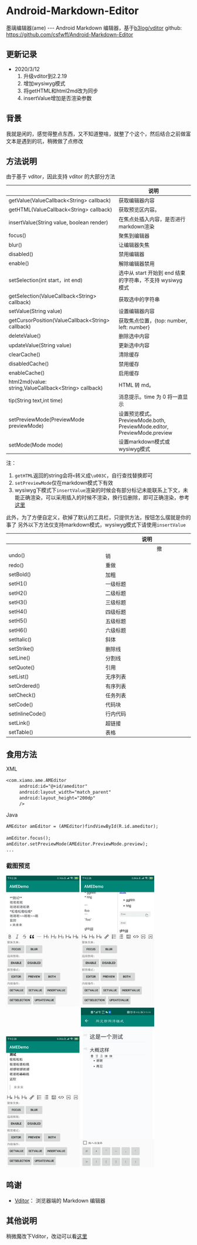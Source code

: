 # Android-Markdown-Editor

墨璃编辑器(ame) --- Android Markdown 编辑器，基于[b3log/vditor](https://github.com/Vanessa219/vditor)
github: https://github.com/csfwff/Android-Markdown-Editor

## 更新记录
- 2020/3/12
	1. 升级vditor到2.2.19
	2. 增加wysiwyg模式
	3. 将getHTML和html2md改为同步
	4. insertValue增加是否渲染参数

## 背景

我就是闲的，感觉得整点东西，又不知道整啥，就整了个这个，然后结合之前做富文本是遇到的坑，稍微做了点修改

## 方法说明

由于基于 vditor，因此支持 vditor 的大部分方法

||说明|
|---|---|
|getValue(ValueCallback&lt;String&gt; callback)|获取编辑器内容|
|getHTML(ValueCallback&lt;String&gt; callback)|获取预览区内容。|
|insertValue(String value, boolean render)|在焦点处插入内容，是否进行markdown渲染|
|focus()|聚焦到编辑器|
|blur()|让编辑器失焦|
|disabled()|禁用编辑器|
|enable()|解除编辑器禁用|
|setSelection(int start，int end)|选中从 start 开始到 end 结束的字符串，不支持 wysiwyg 模式|
|getSelection(ValueCallback&lt;String&gt; callback)|获取选中的字符串|
|setValue(String value)|设置编辑器内容|
|getCursorPosition(ValueCallback&lt;String&gt; callback)|获取焦点位置，{top: number, left: number}|
|deleteValue()|删除选中内容|
|updateValue(String value)|更新选中内容|
|clearCache()|清除缓存|
|disabledCache()|禁用缓存|
|enableCache()|启用缓存|
|html2md(value: string,ValueCallback&lt;String&gt; callback)|HTML 转 md。|
|tip(String text,int time)|消息提示。time 为 0 将一直显示|
|setPreviewMode(PreviewMode previewMode)|设置预览模式。PreviewMode.both, PreviewMode.editor, PreviewMode.preview|
|setMode(Mode mode)|设置markdown模式或wysiwyg模式|

注：
1. `getHTML`返回的string会将`<`转义成`\u003C`，自行查找替换即可
2. `setPreviewMode`仅在markdown模式下有效
3. wysiwyg下模式下`insertValue`渲染的时候会有部分标记未能联系上下文，未能正确渲染，可以采用插入的时候不渲染，换行后删除，即可正确渲染，参考[这里](https://github.com/Vanessa219/vditor/issues/218)


此外，为了方便自定义，砍掉了默认的工具栏，只提供方法，按钮怎么摆就是你的事了
另外以下方法仅支持markdown模式，wysiwyg模式下请使用`insertValue`

||说明|
|---|---|
|&emsp;&emsp;&emsp;&emsp;&emsp;&emsp;&emsp;&emsp;&emsp;&emsp;undo()&emsp;&emsp;&emsp;&emsp;&emsp;&emsp;&emsp;&emsp;&emsp;&emsp;|&emsp;&emsp;&emsp;&emsp;&emsp;&emsp;&emsp;&emsp;&emsp;&emsp;撤销&emsp;&emsp;&emsp;&emsp;&emsp;&emsp;&emsp;&emsp;&emsp;&emsp;|
|redo()|重做|
|setBold()|加粗|
|setH1()|一级标题|
|setH2()|二级标题|
|setH3()|三级标题|
|setH4()|四级标题|
|setH5()|五级标题|
|setH6()|六级标题|
|setItalic()|斜体|
|setStrike()|删除线|
|setLine()|分割线|
|setQuote()|引用|
|setList()|无序列表|
|setOrdered()|有序列表|
|setCheck()|任务列表|
|setCode()|代码块|
|setInlineCode()|行内代码|
|setLink()|超链接|
|setTable()|表格|

## 食用方法

XML

```
<com.xiamo.ame.AMEditor
     android:id="@+id/ameditor"
     android:layout_width="match_parent"
     android:layout_height="200dp"
     />
```

Java

```
AMEditor amEditor = (AMEditor)findViewById(R.id.ameditor);

amEditor.focus();
amEditor.setPreviewMode(AMEditor.PreviewMode.preview);
...
```

### 截图预览
<img src=https://raw.githubusercontent.com/csfwff/Android-Markdown-Editor/03118b63cc9502b387fa453ed9faea0c1d40c5a6/screenshot/1.jpg width=200>  <img src=https://raw.githubusercontent.com/csfwff/Android-Markdown-Editor/03118b63cc9502b387fa453ed9faea0c1d40c5a6/screenshot/2.jpg width=200>
<img src=https://raw.githubusercontent.com/csfwff/Android-Markdown-Editor/03118b63cc9502b387fa453ed9faea0c1d40c5a6/screenshot/3.jpg width=200>  <img src=https://raw.githubusercontent.com/csfwff/Android-Markdown-Editor/03118b63cc9502b387fa453ed9faea0c1d40c5a6/screenshot/4.jpg width=200>


 

## 鸣谢
* [Vditor](https://github.com/Vanessa219/vditor)： 浏览器端的 Markdown 编辑器

## 其他说明
稍微魔改下Vditor，改动可以看[这里](https://github.com/csfwff/vditor)
